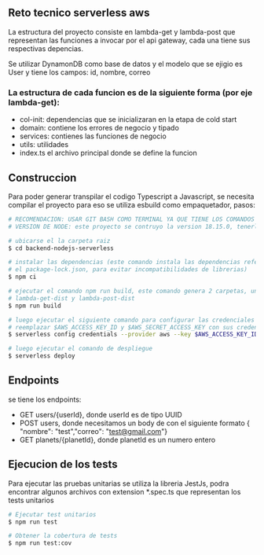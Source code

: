 ## Reto tecnico serverless aws

La estructura del proyecto consiste en lambda-get y lambda-post que representan
las funciones a invocar por el api gateway, cada una tiene sus respectivas depencias.

Se utilizar DynamonDB como base de datos y el modelo que se ejigio es User y tiene los 
campos: id, nombre, correo

### La estructura de cada funcion es de la siguiente forma (por eje lambda-get):
- col-init: dependencias que se inicializaran en la etapa de cold start
- domain: contiene los errores de negocio y tipado
- services: contienes las funciones de negocio
- utils: utilidades
- index.ts el archivo principal donde se define la funcion

## Construccion

Para poder generar transpilar el codigo Typescript a Javascript, se necesita compilar el proyecto
para eso se utiliza esbuild como empaquetador, pasos:

```bash
# RECOMENDACION: USAR GIT BASH COMO TERMINAL YA QUE TIENE LOS COMANDOS DE LINUX (que en windows fallarian)
# VERSION DE NODE: este proyecto se contruyo la version 18.15.0, tenerlo en cuenta sino podria fallar la ejecucion
```

```bash
# ubicarse el la carpeta raiz
$ cd backend-nodejs-serverless

# instalar las dependencias (este comando instala las dependencias referenciadas en
# el package-lock.json, para evitar incompatibilidades de librerias)
$ npm ci

# ejecutar el comando npm run build, este comando genera 2 carpetas, una
# lambda-get-dist y lambda-post-dist
$ npm run build

# luego ejecutar el siguiente comando para configurar las credenciales de aws para desplegar las funciones
# reemplazar $AWS_ACCESS_KEY_ID y $AWS_SECRET_ACCESS_KEY con sus credenciales.
$ serverless config credentials --provider aws --key $AWS_ACCESS_KEY_ID --secret $AWS_SECRET_ACCESS_KEY

# luego ejecutar el comando de despliegue
$ serverless deploy
```

## Endpoints

se tiene los endpoints:

- GET users/{userId}, donde userId es de tipo UUID
- POST users, donde necesitamos un body de con el siguiente formato { "nombre": "test","correo": "test@gmail.com"}
- GET planets/{planetId}, donde planetId es un numero entero

## Ejecucion de los tests
Para ejecutar las pruebas unitarias se utiliza la libreria JestJs,
podra encontrar algunos archivos con extension *.spec.ts que representan los tests unitarios

```bash
# Ejecutar test unitarios
$ npm run test

# Obtener la cobertura de tests
$ npm run test:cov
```
